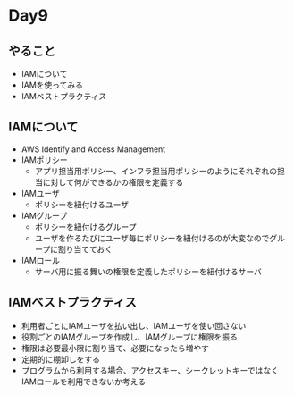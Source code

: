 Day9
==

## やること

* IAMについて
* IAMを使ってみる
* IAMベストプラクティス

## IAMについて

* AWS Identify and Access Management
* IAMポリシー
    * アプリ担当用ポリシー、インフラ担当用ポリシーのようにそれぞれの担当に対して何ができるかの権限を定義する
* IAMユーザ
    * ポリシーを紐付けるユーザ
* IAMグループ
    * ポリシーを紐付けるグループ
    * ユーザを作るたびにユーザ毎にポリシーを紐付けるのが大変なのでグループに割り当てておく
* IAMロール
    * サーバ用に振る舞いの権限を定義したポリシーを紐付けるサーバ

## IAMベストプラクティス

* 利用者ごとにIAMユーザを払い出し、IAMユーザを使い回さない
* 役割ごとのIAMグループを作成し、IAMグループに権限を振る
* 権限は必要最小限に割り当て、必要になったら増やす
* 定期的に棚卸しをする
* プログラムから利用する場合、アクセスキー、シークレットキーではなくIAMロールを利用できないか考える
